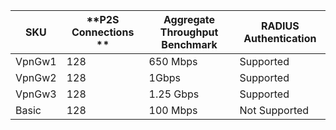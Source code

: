 | **SKU** | **P2S Connections **| **Aggregate Throughput Benchmark** | **RADIUS Authentication** |
|---|---|---|---|
| VpnGw1 | 128 | 650 Mbps  | Supported     |
| VpnGw2 | 128 | 1Gbps     | Supported     |
| VpnGw3 | 128 | 1.25 Gbps | Supported     |
| Basic  | 128 | 100 Mbps  | Not Supported |

